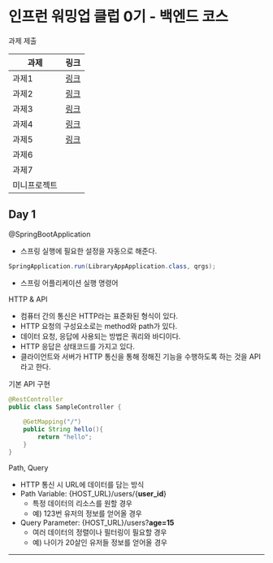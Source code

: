 # 인프런 워밍업 클럽 0기 - 백엔드 코스

과제 제출

| 과제     | 링크                                        |
|--------|-------------------------------------------|
| 과제1    | [링크](https://beomseok37.tistory.com/181)  |
| 과제2    | [링크](https://www.inflearn.com/blogs/6553) |
| 과제3    | [링크](https://www.inflearn.com/blogs/6633) |
| 과제4    | [링크](https://www.inflearn.com/blogs/6640) |
| 과제5    | [링크](https://www.inflearn.com/blogs/6646)                                    |
| 과제6    | []()                                      |
| 과제7    | []()                                      |
| 미니프로젝트 | []()                                      |

## Day 1

@SpringBootApplication

- 스프링 실행에 필요한 설정을 자동으로 해준다.

```java
SpringApplication.run(LibraryAppApplication.class, qrgs);
```

- 스프링 어플리케이션 실행 명령어

HTTP & API

- 컴퓨터 간의 통신은 HTTP라는 표준화된 형식이 있다.
- HTTP 요청의 구성요소로는 method와 path가 있다.
- 데이터 요청, 응답에 사용되는 방법은 쿼리와 바디이다.
- HTTP 응답은 상태코드를 가지고 있다.
- 클라이언트와 서버가 HTTP 통신을 통해 정해진 기능을 수행하도록 하는 것을 API라고 한다.

기본 API 구현

```java
@RestController
public class SampleController {
    
    @GetMapping("/")
    public String hello(){
        return "hello";
    }
}
```

Path, Query

- HTTP 통신 시 URL에 데이터를 담는 방식
- Path Variable: {HOST_URL}/users/{**user_id**}
  - 특정 데이터의 리소스를 원할 경우
  - 예) 123번 유저의 정보를 얻어올 경우
- Query Parameter: {HOST_URL}/users?**age=15**
  - 여러 데이터의 정렬이나 필터링이 필요할 경우
  - 예) 나이가 20살인 유저들 정보를 얻어올 경우

---